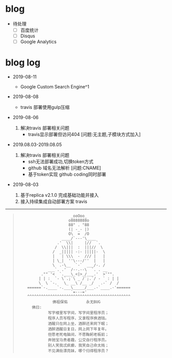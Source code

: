 # blog


- 待处理
    - [ ] 百度统计
    - [ ] Disqus
    - [ ] Google Analytics

# blog log

- 2019-08-11
    - Google Custom Search Engine^1

- 2019-08-08
    - travis 部署使用gulp压缩

- 2019-08-06
    1. 解决travis 部署相关问题
        - travis显示部署但访问404 [问题:无主题,子模块方式加入]

- 2019.08.03-2019.08.05
    1. 解决travis 部署相关问题
        - ssh无法部署成功,切换token方式
        - github 域名无法解析 [问题:CNAME]
        - 基于token实现 github coding同时部署

- 2019-08-03
    1. 基于replica v2.1.0 完成基础功能并接入
    2. 接入持续集成自动部署方案 travis



---

>
>                            _ooOoo_
>                           o8888888o
>                           88" . "88
>                           (| -_- |)
>                           O\  =  /O
>                        ____/`---'\____
>                      .'  \\|     |//  `.
>                     /  \\|||  :  |||//  \
>                    /  _||||| -:- |||||-  \
>                    |   | \\\  -  /// |   |
>                    | \_|  ''\---/''  |   |
>                    \  .-\__  `-`  ___/-. /
>                  ___`. .'  /--.--\  `. . __
>               ."" '<  `.___\_<|>_/___.'  >'"".
>              | | :  `- \`.;`\ _ /`;.`/ - ` : | |
>              \  \ `-.   \_ __\ /__ _/   .-` /  /
>         ======`-.____`-.___\_____/___.-`____.-'======
>                            `=---='
>         ^^^^^^^^^^^^^^^^^^^^^^^^^^^^^^^^^^^^^^^^^^^^^
>                    佛祖保佑        永无BUG
>           佛曰:
>                  写字楼里写字间，写字间里程序员；
>                  程序人员写程序，又拿程序换酒钱。
>                  酒醒只在网上坐，酒醉还来网下眠；
>                  酒醉酒醒日复日，网上网下年复年。
>                  但愿老死电脑间，不愿鞠躬老板前；
>                  奔驰宝马贵者趣，公交自行程序员。
>                  别人笑我忒疯癫，我笑自己命太贱；
>                  不见满街漂亮妹，哪个归得程序员？
>
